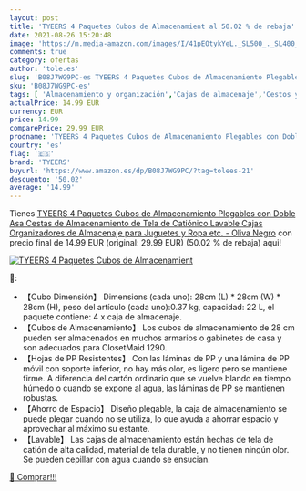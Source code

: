 ```yaml
---
layout: post
title: 'TYEERS 4 Paquetes Cubos de Almacenamient al 50.02 % de rebaja'
date: 2021-08-26 15:20:48
image: 'https://m.media-amazon.com/images/I/41pEOtykYeL._SL500_._SL400_.jpg'
comments: true
category: ofertas
author: 'tole.es'
slug: 'B08J7WG9PC-es TYEERS 4 Paquetes Cubos de Almacenamiento Plegables con...'
sku: 'B08J7WG9PC-es'
tags: [ 'Almacenamiento y organización','Cajas de almacenaje','Cestos y cubos','Hogar y cocina','juguetes','tyeers', ]
actualPrice: 14.99 EUR
currency: EUR
price: 14.99
comparePrice: 29.99 EUR
prodname: 'TYEERS 4 Paquetes Cubos de Almacenamiento Plegables con Doble Asa  Cestas de Almacenamiento de Tela de Catiónico Lavable  Cajas Organizadores de Almacenaje para Juguetes y Ropa  etc. - Oliva Negro'
country: 'es'
flag: '🇪🇸'
brand: 'TYEERS'
buyurl: 'https://www.amazon.es/dp/B08J7WG9PC/?tag=tolees-21'
descuento: '50.02'
average: '14.99'
---
```


Tienes [TYEERS 4 Paquetes Cubos de Almacenamiento Plegables con Doble Asa  Cestas de Almacenamiento de Tela de Catiónico Lavable  Cajas Organizadores de Almacenaje para Juguetes y Ropa  etc. - Oliva Negro](https://www.amazon.es/dp/B08J7WG9PC/?tag=tolees-21) con precio final de  14.99 EUR (original: 29.99 EUR) (50.02 %  de rebaja) aqui!

[![TYEERS 4 Paquetes Cubos de Almacenamient](https://m.media-amazon.com/images/I/41pEOtykYeL._SL500_._SL400_.jpg)](https://www.amazon.es/dp/B08J7WG9PC/?tag=tolees-21)

🔎:

- 【Cubo Dimensión】 Dimensions (cada uno): 28cm (L) * 28cm (W) * 28cm (H), peso del artículo (cada uno):0.37 kg, capacidad: 22 L, el paquete contiene: 4 x caja de almacenaje.
- 【Cubos de Almacenamiento】 Los cubos de almacenamiento de 28 cm pueden ser almacenados en muchos armarios o gabinetes de casa y son adecuados para ClosetMaid 1290.
- 【Hojas de PP Resistentes】 Con las láminas de PP y una lámina de PP móvil con soporte inferior, no hay más olor, es ligero pero se mantiene firme. A diferencia del cartón ordinario que se vuelve blando en tiempo húmedo o cuando se expone al agua, las láminas de PP se mantienen robustas.
- 【Ahorro de Espacio】 Diseño plegable, la caja de almacenamiento se puede plegar cuando no se utiliza, lo que ayuda a ahorrar espacio y aprovechar al máximo su estante.
- 【Lavable】 Las cajas de almacenamiento están hechas de tela de catión de alta calidad, material de tela durable, y no tienen ningún olor. Se pueden cepillar con agua cuando se ensucian.

[🛒 Comprar!!!](https://www.amazon.es/dp/B08J7WG9PC/?tag=tolees-21)
